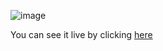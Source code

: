 ![image](https://user-images.githubusercontent.com/85033184/171230585-51840bca-76d5-499c-b0f2-1afe530d3d2c.png)


You can see it live by clicking [here](https://random-quote-machine-xi.vercel.app/)
